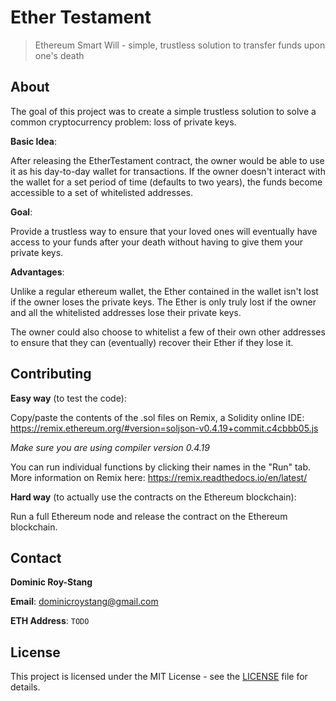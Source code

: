 # Ether Testament

> Ethereum Smart Will - simple, trustless solution to transfer funds upon one's death

## About

The goal of this project was to create a simple trustless solution to solve a common cryptocurrency problem: loss of private keys.

**Basic Idea**:

After releasing the EtherTestament contract, the owner would be able to use it as his day-to-day wallet for transactions. If the owner doesn't interact with the wallet for a set period of time (defaults to two years), the funds become accessible to a set of whitelisted addresses.

**Goal**:

Provide a trustless way to ensure that your loved ones will eventually have access to your funds after your death without having to give them your private keys.

**Advantages**:

Unlike a regular ethereum wallet, the Ether contained in the wallet isn't lost if the owner loses the private keys. The Ether is only truly lost if the owner and all the whitelisted addresses lose their private keys.

The owner could also choose to whitelist a few of their own other addresses to ensure that they can (eventually) recover their Ether if they lose it.

## Contributing

**Easy way** (to test the code):

Copy/paste the contents of the .sol files on Remix, a Solidity online IDE: https://remix.ethereum.org/#version=soljson-v0.4.19+commit.c4cbbb05.js

_Make sure you are using compiler version 0.4.19_

You can run individual functions by clicking their names in the "Run" tab.
More information on Remix here: https://remix.readthedocs.io/en/latest/

**Hard way** (to actually use the contracts on the Ethereum blockchain):

Run a full Ethereum node and release the contract on the Ethereum blockchain.

## Contact

**Dominic Roy-Stang**

**Email**: dominicroystang@gmail.com

**ETH Address**: `TODO`

## License

This project is licensed under the MIT License - see the [LICENSE](./LICENSE) file for details.
